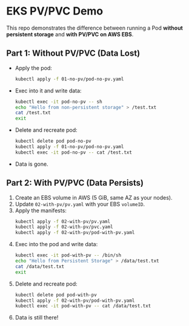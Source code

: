 # EKS PV/PVC Demo

This repo demonstrates the difference between running a Pod **without persistent storage** and **with PV/PVC on AWS EBS**.

##  Part 1: Without PV/PVC (Data Lost)
- Apply the pod:
  ```bash
  kubectl apply -f 01-no-pv/pod-no-pv.yaml
  ```
- Exec into it and write data:
  ```bash
  kubectl exec -it pod-no-pv -- sh
  echo "Hello from non-persistent storage" > /test.txt
  cat /test.txt
  exit
  ```
- Delete and recreate pod:
  ```bash
  kubectl delete pod pod-no-pv
  kubectl apply -f 01-no-pv/pod-no-pv.yaml
  kubectl exec -it pod-no-pv -- cat /test.txt
  ```
-  Data is gone.

##  Part 2: With PV/PVC (Data Persists)
1. Create an EBS volume in AWS (5 GiB, same AZ as your nodes).
2. Update `02-with-pv/pv.yaml` with your EBS `volumeID`.
3. Apply the manifests:
   ```bash
   kubectl apply -f 02-with-pv/pv.yaml
   kubectl apply -f 02-with-pv/pvc.yaml
   kubectl apply -f 02-with-pv/pod-with-pv.yaml
   ```
4. Exec into the pod and write data:
   ```bash
   kubectl exec -it pod-with-pv -- /bin/sh
   echo "Hello from Persistent Storage" > /data/test.txt
   cat /data/test.txt
   exit
   ```
5. Delete and recreate pod:
   ```bash
   kubectl delete pod pod-with-pv
   kubectl apply -f 02-with-pv/pod-with-pv.yaml
   kubectl exec -it pod-with-pv -- cat /data/test.txt
   ```
6.  Data is still there!


